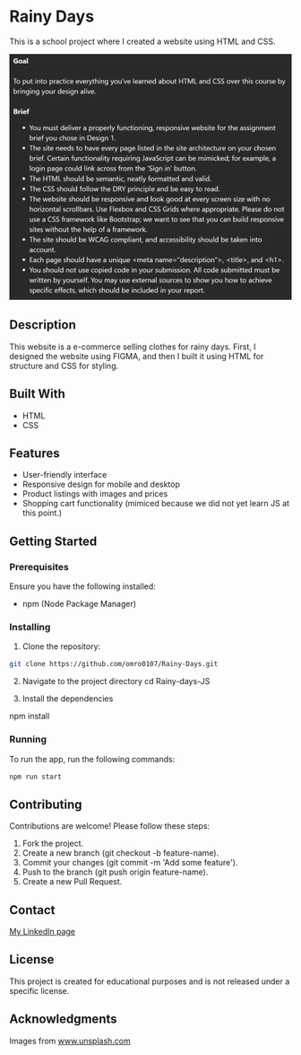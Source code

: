 # Rainy Days

This is a school project where I created a website using HTML and CSS.

![image](/img/Skjermbilde%202024-06-05%20141846.png)


## Description

This website is a e-commerce selling clothes for rainy days. First, I designed the website using FIGMA, and then I built it using HTML for structure and CSS for styling.

## Built With

- HTML
- CSS

## Features

- User-friendly interface
- Responsive design for mobile and desktop
- Product listings with images and prices
- Shopping cart functionality (mimiced because we did not yet learn JS at this point.)

## Getting Started

### Prerequisites

Ensure you have the following installed:
- npm (Node Package Manager)

### Installing

1. Clone the repository:

```bash
git clone https://github.com/omro0107/Rainy-Days.git
```

2. Navigate to the project directory
cd Rainy-days-JS

3. Install the dependencies

npm install

### Running

To run the app, run the following commands:

```bash
npm run start
```

## Contributing

Contributions are welcome! Please follow these steps:

1. Fork the project.
2. Create a new branch (git checkout -b feature-name).
3. Commit your changes (git commit -m 'Add some feature').
4. Push to the branch (git push origin feature-name).
5. Create a new Pull Request.

## Contact

[My LinkedIn page](https://www.linkedin.com/in/oda-marie-rosenkilde-9b0919287/)

## License

This project is created for educational purposes and is not released under a specific license.

## Acknowledgments

Images from www.unsplash.com
 
